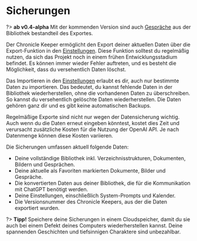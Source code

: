# Sicherungen

?> **ab v0.4-alpha** Mit der kommenden Version sind auch [Gespräche](chatbot.md) aus der Bibliothek bestandteil des
Exportes.

Der Chronicle Keeper ermöglicht den Export deiner aktuellen Daten über die Export-Funktion in den
[Einstellungen](settings). Diese Funktion solltest du regelmäßig nutzen, da sich das Projekt noch
in einem frühen Entwicklungsstadium befindet. Es können immer wieder Fehler auftreten, und es besteht
die Möglichkeit, dass du versehentlich Daten löschst.

Das Importieren in den [Einstellungen](settings) erlaubt es dir, auch nur bestimmte Daten zu importieren.
Das bedeutet, du kannst fehlende Daten in der Bibliothek wiederherstellen, ohne die vorhandenen Daten zu
überschreiben. So kannst du versehentlich gelöschte Daten wiederherstellen. Die Daten gehören ganz dir und
es gibt keine automatischen Backups.

Regelmäßige Exporte sind nicht nur wegen der Datensicherung wichtig. Auch wenn du die Daten erneut eingeben
könntest, kostet dies Zeit und verursacht zusätzliche Kosten für die Nutzung der OpenAI API. Je nach
Datenmenge können diese Kosten variieren.

Die Sicherungen umfassen aktuell folgende Daten:

- Deine vollständige Bibliothek inkl. Verzeichnisstrukturen, Dokumenten, Bildern und Gesprächen.
- Deine aktuelle als Favoriten markierten Dokumente, Bilder und Gespräche.
- Die konvertierten Daten aus deiner Bibliothek, die für die Kommunikation mit ChatGPT benötigt werden.
- Deine Einstellungen, einschließlich System-Prompts und Kalender.
- Die Versionsnummer des Chronicle Keepers, aus der die Daten exportiert wurden.

?> **Tipp!** Speichere deine Sicherungen in einem Cloudspeicher, damit du sie auch bei einem Defekt deines Computers
wiederherstellen kannst. Deine spannenden Geschichten und tiefsinnigen Charaktere sind unbezahlbar.

